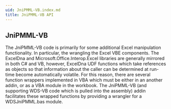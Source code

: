 ```yaml
---
uid: JniPMML-VB.index.md
title: JniPMML-VB API
---
```


## JniPMML-VB

The JniPMML-VB code is primarily for some additional Excel manipulation functionality.  In particular,
the wrangling the Excel VBE components.  The ExcelDna and Microsoft.Office.Interop.Excel libraries
are generally mirrored in both C# and VB, however, ExcelDna UDF functions which take references as 
objects so that information about the caller can be determined at run-time become automatically 
volatile.   For this reason, there are several function wrappers implemented in VBA which must be
either in an another addin, or as a VBA module in the workbook.   The JniPMML-VB (and supporting
WDS-VB code which is pulled into the assembly) addin facilitates these wrapped functions by 
providing a wrangler for a WDSJniPMML.bas module.

